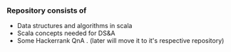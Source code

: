 ### Repository consists of

- Data structures and algorithms in scala 
- Scala concepts needed for DS&A
- Some Hackerrank QnA . (later will move it to it's respective repository)

